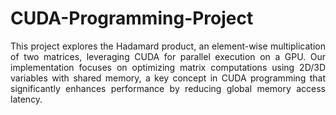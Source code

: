 # CUDA-Programming-Project
<p align="justify">
This project explores the Hadamard product, an element-wise multiplication of two matrices, leveraging CUDA for parallel execution on a GPU. Our implementation focuses on optimizing matrix computations using 2D/3D variables with shared memory, a key concept in CUDA programming that significantly enhances performance by reducing global memory access latency.
</p>
